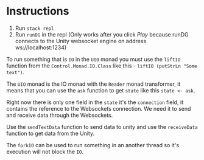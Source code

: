 # Instructions

1. Run `stack repl`
2. Run `runDG` in the repl (Only works after you click *Play* because runDG connects to the Unity websocket engine on address ws://localhost:1234)

To run something that is `IO` in the `UIO` monad you must use the `liftIO` function from the `Control.Monad.IO.Class` like this - `liftIO (putStrLn "Some text")`.

The `UIO` monad is the IO monad with the `Reader` monad transformer, it means that you can use the `ask` function to get `state` like this `state <- ask`.

Right now there is only one field in the `state` it's the `connection` field, it contains the reference to the Websockets connection. We need it to send and receive data through the Websockets.

Use the `sendTextData` function to send data to unity and use the `receiveData` function to get data from the Unity.

The `forkIO` can be used to run something in an another thread so it's execution will not block the `IO`.

